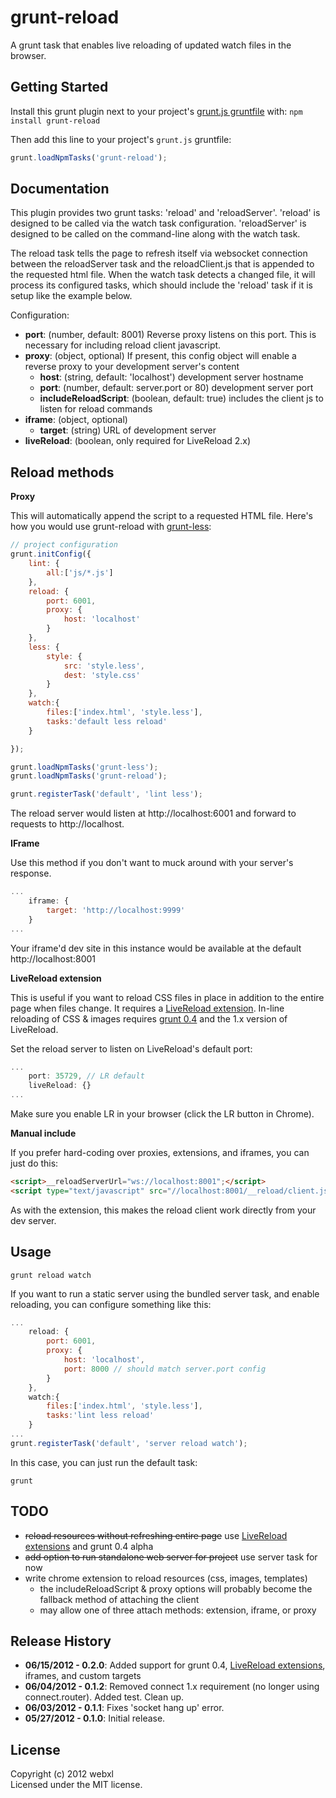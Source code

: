 # grunt-reload

A grunt task that enables live reloading of updated watch files in the browser.

## Getting Started
Install this grunt plugin next to your project's [grunt.js gruntfile][getting_started] with: `npm install grunt-reload`

Then add this line to your project's `grunt.js` gruntfile:

```javascript
grunt.loadNpmTasks('grunt-reload');
```

[grunt]: https://github.com/cowboy/grunt
[getting_started]: https://github.com/cowboy/grunt/blob/master/docs/getting_started.md

## Documentation

This plugin provides two grunt tasks: 'reload' and 'reloadServer'. 'reload' is designed to be called via the watch task configuration. 'reloadServer' is designed to be called on the command-line along with the watch task.

The reload task tells the page to refresh itself via websocket connection between the reloadServer task and the reloadClient.js that is appended to the requested html file. When the watch task detects a changed file, it will process its configured tasks, which should include the 'reload' task if it is setup like the example below.

Configuration:

* __port__: (number, default: 8001) Reverse proxy listens on this port. This is necessary for including reload client javascript.
* __proxy__: (object, optional) If present, this config object will enable a reverse proxy to your development server's content
  * __host__: (string, default: 'localhost') development server hostname
  * __port__: (number, default: server.port or 80) development server port
  * __includeReloadScript__: (boolean, default: true) includes the client js to listen for reload commands
* __iframe__: (object, optional)
  * __target__: (string) URL of development server
* __liveReload__: (boolean, only required for LiveReload 2.x)

## Reload methods

__Proxy__

This will automatically append the script to a requested HTML file. Here's how you would use grunt-reload with [grunt-less](https://github.com/jharding/grunt-less):

```javascript
// project configuration
grunt.initConfig({
    lint: {
        all:['js/*.js']
    },
    reload: {
        port: 6001,
        proxy: {
            host: 'localhost'
        }
    },
    less: {
        style: {
            src: 'style.less',
            dest: 'style.css'
        }
    },
    watch:{
        files:['index.html', 'style.less'],
        tasks:'default less reload'
    }

});

grunt.loadNpmTasks('grunt-less');
grunt.loadNpmTasks('grunt-reload');

grunt.registerTask('default', 'lint less');
```

The reload server would listen at http://localhost:6001 and forward to requests to http://localhost.

__IFrame__

Use this method if you don't want to muck around with your server's response.

```javascript
...
    iframe: {
        target: 'http://localhost:9999'
    }
...
```

Your iframe'd dev site in this instance would be available at the default http://localhost:8001

__LiveReload extension__

This is useful if you want to reload CSS files in place in addition to the entire page when files change. It requires a [LiveReload extension](http://help.livereload.com/kb/general-use/browser-extensions). In-line reloading of CSS & images requires [grunt 0.4](https://github.com/cowboy/grunt/tree/wip) and the 1.x version of LiveReload.

Set the reload server to listen on LiveReload's default port:

```javascript
...
    port: 35729, // LR default
    liveReload: {}
...
```

Make sure you enable LR in your browser (click the LR button in Chrome).

__Manual include__

If you prefer hard-coding over proxies, extensions, and iframes, you can just do this:

```html
<script>__reloadServerUrl="ws://localhost:8001";</script>
<script type="text/javascript" src="//localhost:8001/__reload/client.js"></script>
```

As with the extension, this makes the reload client work directly from your dev server.

## Usage

`grunt reload watch`

If you want to run a static server using the bundled server task, and enable reloading, you can configure something like this:

```javascript
...
    reload: {
        port: 6001,
        proxy: {
            host: 'localhost',
            port: 8000 // should match server.port config
        }
    },
    watch:{
        files:['index.html', 'style.less'],
        tasks:'lint less reload'
    }
...
grunt.registerTask('default', 'server reload watch');
```

In this case, you can just run the default task:

`grunt`


## TODO
* ~~reload resources without refreshing entire page~~ use [LiveReload extensions](http://help.livereload.com/kb/general-use/browser-extensions) and grunt 0.4 alpha
* ~~add option to run standalone web server for project~~ use server task for now
* write chrome extension to reload resources (css, images, templates)
    * the includeReloadScript & proxy options will probably become the fallback method of attaching the client
    * may allow one of three attach methods: extension, iframe, or proxy

## Release History
*   __06/15/2012 - 0.2.0__: Added support for grunt 0.4, [LiveReload extensions](http://help.livereload.com/kb/general-use/browser-extensions), iframes, and custom targets
*   __06/04/2012 - 0.1.2__: Removed connect 1.x requirement (no longer using connect.router). Added test. Clean up.
*   __06/03/2012 - 0.1.1__: Fixes 'socket hang up' error.
*   __05/27/2012 - 0.1.0__: Initial release.

## License
Copyright (c) 2012 webxl  
Licensed under the MIT license.
